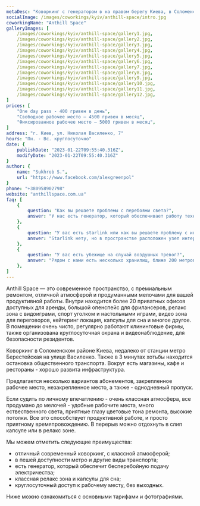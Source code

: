 ```yaml
---
metaDesc: "Коворкинг с генератором в на правом берегу Киева, в Соломенском районе, недалеко от станции метро Берестейская."
socialImage: /images/coworkings/kyiv/anthill-space/intro.jpg
coworkingName: "Anthill Space"
galleryImages: [
	/images/coworkings/kyiv/anthill-space/gallery1.jpg,
	/images/coworkings/kyiv/anthill-space/gallery2.jpg,
	/images/coworkings/kyiv/anthill-space/gallery3.jpg,
	/images/coworkings/kyiv/anthill-space/gallery4.jpg,
	/images/coworkings/kyiv/anthill-space/gallery5.jpg,
	/images/coworkings/kyiv/anthill-space/gallery6.jpg,
	/images/coworkings/kyiv/anthill-space/gallery7.jpg,
	/images/coworkings/kyiv/anthill-space/gallery8.jpg,
	/images/coworkings/kyiv/anthill-space/gallery9.jpg,
	/images/coworkings/kyiv/anthill-space/gallery10.jpg,
	/images/coworkings/kyiv/anthill-space/gallery11.jpg,
	/images/coworkings/kyiv/anthill-space/gallery12.jpg,
]
prices: [
	"One day pass - 400 гривен в день",
	"Свободное рабочее место – 4500 гривен в месяц",
	"Фиксированное рабочее место – 5000 гривен в месяц",
]
address: "г. Киев, ул. Николая Василенко, 7"
hours: "Пн. - Вс. круглосуточно"
date: {
	publishDate: "2023-01-22T09:55:40.316Z",
	modifyDate: "2023-01-22T09:55:40.316Z"
}
author: {
	name: "Sukhrob S.",
	url: "https://www.facebook.com/alexgreenpol"
}
phone: "+380958902798"
website: "anthillspace.com.ua"
faq: [
	{
		question: "Как вы решаете проблемы с перебоями света?", 
		answer: "У нас есть генератор, который обеспечивает работу техники и интернета на 6 часов после отключения."
	},
	{
		question: "У вас есть starlink или как вы решаете проблему с интернетом?", 
		answer: "Starlink нету, но в пространстве расположен узел интернет-провайдера, решение проблем на более приоритетном уровне."
	},
	{
		question: "У вас есть убежище на случай воздушных тревог?", 
		answer: "Рядом с нами есть несколько хранилищ, ближе 200 метров. Рассчитано примерно на 100 человек."
	},
]
---
```


Anthill Space — это современное пространство, с премиальным ремонтом, отличной атмосферой и продуманными мелочами для вашей продуктивной работы. Внутри находится более 20 приватных офисов доступных для аренды, большой опенспейс для фрилансеров, релакс зона с видоиграми, спорт уголком и настольными играми, видео зона для переговоров, кейтеринг локация, капсулы для сна и многое другое. В помещении очень чисто, регулярно работают клининговые фирмы, также организована круглосуточная охрана и видеонаблюдение, для безопасности резидентов.

Коворкинг в Соломенском районе Киева, недалеко от станции метро Берестейская на улице Василенко. Также в 3 минутах хотьбы находится остановка общественного транспорта. Вокруг есть магазины, кафе и рестораны - хорошо развита инфраструктура.

Предлагается несколько вариантов абонементов, закрепленное рабочее место, незакрепленное место, а также - однодневный пропуск.

Если судить по личному впечатлению - очень классная атмосфера, все продумано до мелочей - удобные рабочите места, много ествественного света, приятные глазу цветовые тона ремонта, высокие потолки. Все это способствует продуктивной работе, и просто приятному времяпровождению. В перерыв можно отдохнуть в слип капсуле или в релакс зоне.

Мы можем отметить следующие преимущества:

-   отличный современный коворкинг, с классной атмосферой;
-   в пешей доступности метро и другие виды транспорта;
-   есть генератор, который обеспечит бесперебойную подачу электричества;
-   классная релакс зона и капсулы для сна;
-   круглосуточный доступ к рабочему месту, без выходных.

Ниже можно ознакомиться с основными тарифами и фотографиями.
